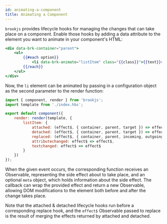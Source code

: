 ```yaml
---
id: animating-a-component
title: Animating a Component
---
```


`brookjs` provides lifecycle hooks for managing the changes that can take place on a component. Enable those hooks by adding a data attribute to the element you want to animate in your component's HTML:

```handlebars
<div data-brk-container="parent">
    <ul>
        {{#each option}}
            <li data-brk-animate="listItem" class="{{class}}">{{text}}</li>
        {{/each}}
    </ul>
</div>
```

Now, the `li` element can be animated by passing in a configuration object as the second parameter to the render function:

```js
import { component, render } from 'brookjs';
import template from './index.hbs';

export default component({
    render: render(template, {
        listItem: {
            attached: (effect$, { container, parent, target }) => effect$,
            detached: (effect$, { container, parent, target }) => effect$,
            replaced: (effect$, { container, parent, incoming, outgoing }) => effect$,
            attributechanged: effect$ => effect$,
            textchanged: effect$ => effect$
        }
    })
});
```

When the given event occurs, the corresponding function receives an Observable, representing the side effect about to take place, and an optional `meta` object, which holds information about the side effect. The callback can wrap the provided effect and return a new Observable, allowing DOM modifications to the element both before and after the change takes place.

Note that the attached & detached lifecycle hooks run before a corresponding replace hook, and the `effect$` Observable passed to replace is the result of merging the effects returned by attached and detached.
